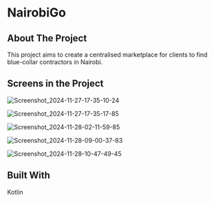 # NairobiGo
## About The Project
This project aims to create a centralised marketplace for clients to find blue-collar contractors in Nairobi.

## Screens in the Project

![Screenshot_2024-11-27-17-35-10-24](https://github.com/user-attachments/assets/284a7442-0a61-4df8-a98a-dbfce5394945)

![Screenshot_2024-11-27-17-35-17-85](https://github.com/user-attachments/assets/115ec348-de09-4d5d-8352-221cd99866cf)

![Screenshot_2024-11-28-02-11-59-85](https://github.com/user-attachments/assets/c9797ba5-18d2-4673-b6fe-7f356e6aefac)

![Screenshot_2024-11-28-09-00-37-83](https://github.com/user-attachments/assets/c4d6252b-1254-42d3-a251-674b4e1ba986)

![Screenshot_2024-11-28-10-47-49-45](https://github.com/user-attachments/assets/f88ef15c-6c47-4efd-8047-a7829cab8a9a)

## Built With
Kotlin
